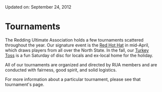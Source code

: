 Updated on: September 24, 2012

# Tournaments

The Redding Ultimate Association holds a few tournaments scattered throughout the year.
Our signature event is the [Red Hot Hat](/tournaments/red-hot-hat) in mid-April, which draws players from all over the North State.
In the fall, our [Turkey Toss](/tournaments/turkey-toss) is a fun Saturday of disc for locals and ex-local home for the holiday.

All of our tournaments are organized and directed by RUA members and are conducted with fairness, good spirit, and solid logistics.

For more information about a particular tournament, please see that tournament's page.
